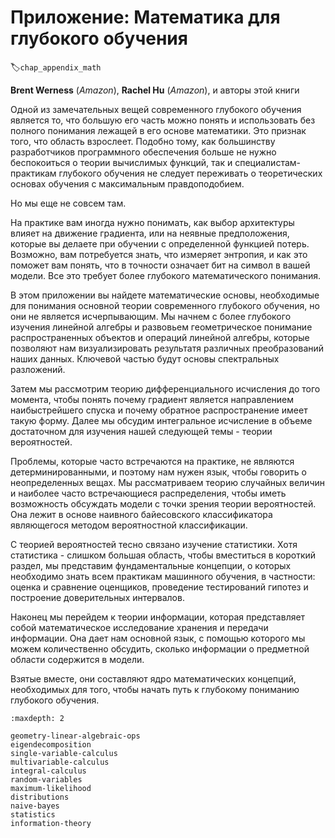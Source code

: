 # Приложение: Математика для глубокого обучения
:label:`chap_appendix_math`

**Brent Werness** (*Amazon*), **Rachel Hu** (*Amazon*), и авторы этой книги

Одной из замечательных вещей современного глубокого обучения является то, что большую его часть можно понять и использовать без полного понимания лежащей в его основе математики. Это признак того, что область взрослеет. Подобно тому, как большинству разработчиков программного обеспечения больше не нужно беспокоиться о теории вычислимых функций, так и специалистам-практикам глубокого обучения не следует переживать о теоретических основах обучения с максимальным правдоподобием. 

Но мы еще не совсем там.

На практике вам иногда нужно понимать, как выбор архитектуры влияет на движение градиента, или на неявные предположения, которые вы делаете при обучении с определенной функцией потерь. Возможно, вам потребуется знать, что измеряет энтропия, и как это поможет вам понять, что в точности означает бит на символ в вашей модели. Все это требует более глубокого математического понимания.

В этом приложении вы найдете математические основы, необходимые для понимания основной теории современного глубокого обучения, но они не является исчерпывающим. Мы начнем с более глубокого изучения линейной алгебры и развовьем геометрическое понимание распространенных объектов и операций линейной алгебры, которые позволяют нам визуализировать результатя различных преобразований наших данных. Ключевой частью будут основы спектральных разложений.

Затем мы рассмотрим теорию дифференциального исчисления до того момента, чтобы понять почему градиент является направлением наибыстрейшего спуска и почему обратное распространение имеет такую форму. Далее мы обсудим интегральное исчисление в объеме достаточном для изучения нашей следующей темы - теории вероятностей.

Проблемы, которые часто встречаются на практике, не являются детерминированными, и поэтому нам нужен язык, чтобы говорить о неопределенных вещах. Мы рассматриваем теорию случайных величин и наиболее часто встречающиеся распределения, чтобы иметь возможность обсуждать модели с точки зрения теории вероятностей. Она лежит в основе наивного байесовского классификатора являющегося методом вероятностной классификации.

С теорией вероятностей тесно связано изучение статистики. Хотя статистика - слишком большая область, чтобы вместиться в короткий раздел, мы представим фундаментальные концепции, о которых необходимо знать всем практикам машинного обучения, в частности: оценка и сравнение оценщиков, проведение тестирований гипотез и построение доверительных интервалов.

Наконец мы перейдем к теории информации, которая представляет собой математическое исследование хранения и передачи информации. Она дает нам основной язык, с помощью которого мы можем количественно обсудить, сколько информации о предметной области содержится в модели.

Взятые вместе, они составляют ядро математических концепций, необходимых для того, чтобы начать путь к глубокому пониманию глубокого обучения.

```toc
:maxdepth: 2

geometry-linear-algebraic-ops
eigendecomposition
single-variable-calculus
multivariable-calculus
integral-calculus
random-variables
maximum-likelihood
distributions
naive-bayes
statistics
information-theory
```